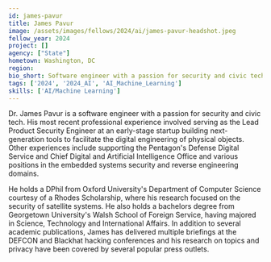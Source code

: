 ```yaml
---
id: james-pavur
title: James Pavur
image: /assets/images/fellows/2024/ai/james-pavur-headshot.jpeg
fellow_year: 2024
project: []
agency: ["State"]
hometown: Washington, DC
region: 
bio_short: Software engineer with a passion for security and civic tech.
tags: ['2024', '2024_AI', 'AI_Machine_Learning']
skills: ['AI/Machine Learning']
---
```


Dr. James Pavur is a software engineer with a passion for security and civic tech. His most recent professional experience involved serving as the Lead Product Security Engineer at an early-stage startup building next-generation tools to facilitate the digital engineering of physical objects. Other experiences include supporting the Pentagon's Defense Digital Service and Chief Digital and Artificial Intelligence Office and various positions in the embedded systems security and reverse engineering domains.

He holds a DPhil from Oxford University's Department of Computer Science courtesy of a Rhodes Scholarship, where his research focused on the security of satellite systems. He also holds a bachelors degree from Georgetown University's Walsh School of Foreign Service, having majored in Science, Technology and International Affairs. In addition to several academic publications, James has delivered multiple briefings at the DEFCON and Blackhat hacking conferences and his research on topics and privacy have been covered by several popular press outlets.